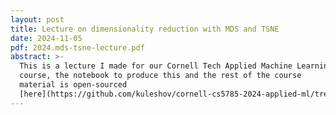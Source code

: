 ```yaml
---
layout: post
title: Lecture on dimensionality reduction with MDS and TSNE
date: 2024-11-05
pdf: 2024.mds-tsne-lecture.pdf
abstract: >-
  This is a lecture I made for our Cornell Tech Applied Machine Learning
  course, the notebook to produce this and the rest of the course
  material is open-sourced
  [here](https://github.com/kuleshov/cornell-cs5785-2024-applied-ml/tree/main).
---
```

